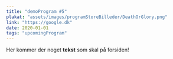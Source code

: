```yaml
---
title: "demoProgram #5"
plakat: "assets/images/programStoreBilleder/DeathOrGlory.png"
link: "https://google.dk"
date: 2020-01-01
tags: "upcomingProgram"
---
```


Her kommer der noget **tekst** som skal på forsiden!